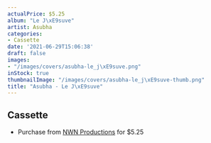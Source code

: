 ```yaml
---
actualPrice: $5.25
album: "Le J\xE9suve"
artist: Asubha
categories:
- Cassette
date: '2021-06-29T15:06:38'
draft: false
images:
- "/images/covers/asubha-le_j\xE9suve.png"
inStock: true
thumbnailImage: "/images/covers/asubha-le_j\xE9suve-thumb.png"
title: "Asubha - Le J\xE9suve"
---
```


## Cassette
* Purchase from [NWN Productions](http://shop.nwnprod.com/index.php?route=product/product&path=73&product_id=3969&sort=pd.name&order=ASC) for $5.25
